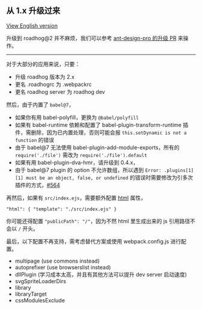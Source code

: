 ## 从 1.x 升级过来

[View English version](./migrate-from-1.x.md)

升级到 roadhog@2 并不麻烦，我们可以参考 [ant-design-pro 的升级 PR](https://github.com/ant-design/ant-design-pro/pull/542) 来操作。

---

对于大部分的应用来说，只要：

* 升级 roadhog 版本为 2.x
* 更名 .roadhogrc 为 .webpackrc
* 更名 roadhog server 为 roadhog dev

然后，由于内置了 `babel@7`，

* 如果你有用 babel-polyfill，更换为 `@babel/polyfill`
* 如果有 babel-runtime 依赖和配置了 babel-plugin-transform-runtime 插件，需删除，因为已内置处理，否则可能会报 `this.setDynamic is not a function` 的错误
* 由于 babel@7 无法使用 babel-plugin-add-module-exports，所有的 `require('./file')` 需改为 `require('./file').default`
* 如果有用 babel-plugin-dva-hmr，请升级到 0.4.x，
* 由于 babel@7 plugin 的 option 不允许数组，所以遇到 `Error: .plugins[1][1] must be an object, false, or undefined` 的错误时需要修改为引多次插件的方式，[#564](https://github.com/sorrycc/roadhog/issues/564)

再然后，如果有 `src/index.ejs`，需要额外配置 [html](https://github.com/sorrycc/roadhog#html) 属性，

```
"html": { "template": "./src/index.ejs" }
```

你可能还得配置 `"publicPath": "/"`，因为不然 html 里生成出来的 js 引用路径不会以 `/` 开头。

最后，以下配置不再支持，需考虑替代方案或使用 webpack.config.js 进行配置。

* multipage (use commons instead)
* autoprefixer (use browserslist instead)
* dllPlugin (学习成本太高，并且有其他方法可以提升 dev server 启动速度)
* svgSpriteLoaderDirs
* library
* libraryTarget
* cssModulesExclude
